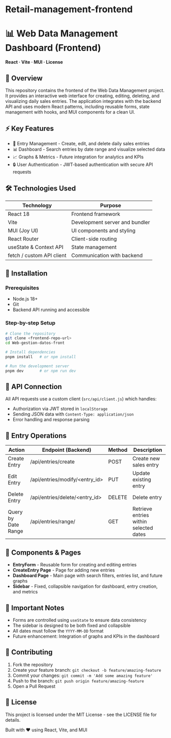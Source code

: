 ﻿# Retail-management-frontend

# 📊 Web Data Management Dashboard (Frontend)
**React · Vite · MUI · License**

## 🎯 Overview
This repository contains the frontend of the Web Data Management project. It provides an interactive web interface for creating, editing, deleting, and visualizing daily sales entries. The application integrates with the backend API and uses modern React patterns, including reusable forms, state management with hooks, and MUI components for a clean UI.

## ⚡ Key Features
- 📝 Entry Management - Create, edit, and delete daily sales entries
- 📊 Dashboard - Search entries by date range and visualize selected data
- 📈 Graphs & Metrics - Future integration for analytics and KPIs
- 🔒 User Authentication - JWT-based authentication with secure API requests

## 🛠️ Technologies Used
| Technology | Purpose |
|------------|--------|
| React 18 | Frontend framework |
| Vite | Development server and bundler |
| MUI (Joy UI) | UI components and styling |
| React Router | Client-side routing |
| useState & Context API | State management |
| fetch / custom API client | Communication with backend |

## 🚀 Installation

### Prerequisites
- Node.js 18+
- Git
- Backend API running and accessible

### Step-by-step Setup
```bash
# Clone the repository
git clone <frontend-repo-url>
cd Web-gestion-datos-front

# Install dependencies
pnpm install   # or npm install

# Run the development server
pnpm dev       # or npm run dev
```
## 📡 API Connection

All API requests use a custom client (`src/api/client.js`) which handles:

- Authorization via JWT stored in `localStorage`
- Sending JSON data with `Content-Type: application/json`
- Error handling and response parsing

## 👤 Entry Operations

| Action           | Endpoint (Backend)                | Method | Description                         |
|-----------------|---------------------------------|--------|-------------------------------------|
| Create Entry     | /api/entries/create             | POST   | Create new sales entry               |
| Edit Entry       | /api/entries/modify/<entry_id>  | PUT    | Update existing entry                |
| Delete Entry     | /api/entries/delete/<entry_id>  | DELETE | Delete entry                         |
| Query by Date Range | /api/entries/range/           | GET    | Retrieve entries within selected dates |

## 🎨 Components & Pages

- **EntryForm** - Reusable form for creating and editing entries  
- **CreateEntry Page** - Page for adding new entries  
- **Dashboard Page** - Main page with search filters, entries list, and future graphs  
- **Sidebar** - Fixed, collapsible navigation for dashboard, entry creation, and metrics  

## 📝 Important Notes

- Forms are controlled using `useState` to ensure data consistency  
- The sidebar is designed to be both fixed and collapsible  
- All dates must follow the `YYYY-MM-DD` format  
- Future enhancement: Integration of graphs and KPIs in the dashboard  

## 🤝 Contributing

1. Fork the repository  
2. Create your feature branch: `git checkout -b feature/amazing-feature`  
3. Commit your changes: `git commit -m 'Add some amazing feature'`  
4. Push to the branch: `git push origin feature/amazing-feature`  
5. Open a Pull Request  

## 📄 License

This project is licensed under the MIT License - see the LICENSE file for details.  

Built with ❤️ using React, Vite, and MUI

